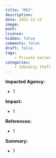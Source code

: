 ```yaml
---
title: "MOJ"
description: 
date: 2022-12-12
image: 
math: 
license: 
hidden: false
comments: false
draft: false
tags: 
    - Private Sector
categories:
    - Idendity theft
---
```

**Impacted Agency:**
* 1

**Impact:**
* 1

**References:**
* 1

**Summary:**
* 1